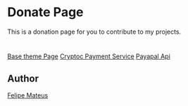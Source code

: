 
# Donate Page

This is a donation page for you to contribute to my projects.

#

[Base theme Page](https://codepen.io/dspstudio/pen/mERQWw)
[Cryptoc Payment Service](https://depay.fi/documentation/donations)
[Payapal Api](https://developer.paypal.com/docs/checkout/standard/integrate/)
  
## Author

[Felipe Mateus](https://felipemateus.com)
